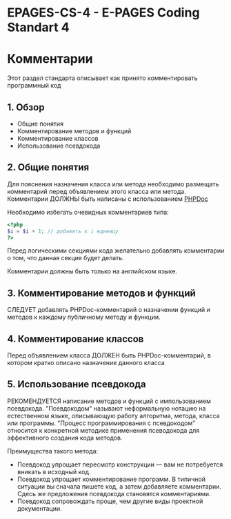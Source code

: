 # EPAGES-CS-4 - E-PAGES Coding Standart 4

<h1>Комментарии</h1>

Этот раздел стандарта описывает как принято комментировать программный код

<h2>1. Обзор</h2>
<ul>
    <li>Общие понятия</li>
    <li>Комментирование методов и функций</li>
    <li>Комментирование классов</li>
    <li>Использование псевдокода</li>
</ul>

<h2>2. Общие понятия</h2>
Для пояснения назначения класса или метода необходимо размещать комментарий перед объявлением этого класса или метода.
Комментарии ДОЛЖНЫ быть написаны с использованием <a href="http://www.phpdoc.org/docs/latest/index.html">PHPDoc</a>

Необходимо избегать очевидных комментариев типа:
```php
<?php
$i = $i + 1; // добавить к i единицу
?>
```

Перед логическими секциями кода желательно добавлять комментарии о том, что данная секция будет делать.

Комментарии должны быть только на английском языке.

<h2>3. Комментирование методов и функций</h2>
СЛЕДУЕТ добавлять PHPDoc-комментарий о назначении функций и методов к каждому публичному методу и функции.

<h2>4. Комментирование классов</h2>
Перед объявлением класса ДОЛЖЕН быть PHPDoc-комментарий, в котором кратко описано назначение данного класса

<h2>5. Использование псевдокода</h2>
РЕКОМЕНДУЕТСЯ написание методов и функций с импользованием псевдокода.
"Псевдокодом" называют неформальную нотацию на естественном языке, описывающую работу алгоритма, метода, класса или программы. "Процесс программирования с псевдокодом" относится к конкретной методике применения псеводокода для эффективного создания кода методов.

Преимущества такого метода:
<ul>
	<li>Псевдокод упрощает пересмотр конструкции — вам не потребуется вникать в
исходный код.</li>
	<li>Псевдокод упрощает комментирование программ. В типичной ситуации вы сначала пишете код, а затем добавляете комментарии. Сдесь же предложения псевдокода становятся комментариями.</li>
	<li>Псевдокод сопровождать проще, чем другие виды проектной документации.</li>
</ul>
